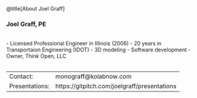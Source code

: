 @title[About Joel Graff]
### Joel Graff, PE
<br>
- Licensed Professional Engineer in Illinois (2006)
- 20 years in Transportaion Engineering (IDOT) 
- 3D modeling
- Software development
- Owner, Think Open, LLC
<br><br>
<table>
<span style = "font-size:150%">
    <tr class = "links">
        <td>Contact:</td> 
        <td>monograff@kolabnow.com</td>
    </tr>
    <tr class = "links">
        <td>Presentations: </td>
        <td>https://gitpitch.com/joelgraff/presentations</td>
    </tr>
</span>
</table>